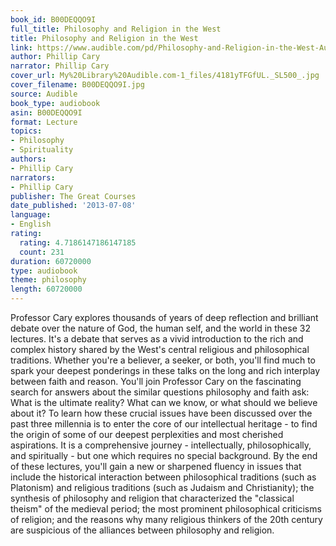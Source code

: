 ```yaml
---
book_id: B00DEQQO9I
full_title: Philosophy and Religion in the West
title: Philosophy and Religion in the West
link: https://www.audible.com/pd/Philosophy-and-Religion-in-the-West-Audiobook/B00DEQQO9I
author: Phillip Cary
narrator: Phillip Cary
cover_url: My%20Library%20Audible.com-1_files/4181yTFGfUL._SL500_.jpg
cover_filename: B00DEQQO9I.jpg
source: Audible
book_type: audiobook
asin: B00DEQQO9I
format: Lecture
topics:
- Philosophy
- Spirituality
authors:
- Phillip Cary
narrators:
- Phillip Cary
publisher: The Great Courses
date_published: '2013-07-08'
language:
- English
rating:
  rating: 4.7186147186147185
  count: 231
duration: 60720000
type: audiobook
theme: philosophy
length: 60720000
---
```

Professor Cary explores thousands of years of deep reflection and brilliant debate over the nature of God, the human self, and the world in these 32 lectures. It's a debate that serves as a vivid introduction to the rich and complex history shared by the West's central religious and philosophical traditions.
Whether you're a believer, a seeker, or both, you'll find much to spark your deepest ponderings in these talks on the long and rich interplay between faith and reason. You'll join Professor Cary on the fascinating search for answers about the similar questions philosophy and faith ask: What is the ultimate reality? What can we know, or what should we believe about it? To learn how these crucial issues have been discussed over the past three millennia is to enter the core of our intellectual heritage - to find the origin of some of our deepest perplexities and most cherished aspirations. It is a comprehensive journey - intellectually, philosophically, and spiritually - but one which requires no special background. By the end of these lectures, you'll gain a new or sharpened fluency in issues that include the historical interaction between philosophical traditions (such as Platonism) and religious traditions (such as Judaism and Christianity); the synthesis of philosophy and religion that characterized the "classical theism" of the medieval period; the most prominent philosophical criticisms of religion; and the reasons why many religious thinkers of the 20th century are suspicious of the alliances between philosophy and religion.

